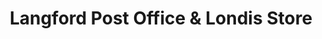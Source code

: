 ---
title: "Langford Post Office & Londis Store"
url: /langford/langford-post-office-und-londis-store/
shop: Lebensmittel
---